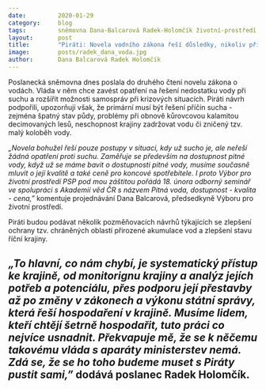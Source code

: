 ```yaml
---
date:         2020-01-29
category:     blog
tags:         sněmovna Dana-Balcarová Radek-Holomčík životní-prostředí  krajinotvorba vodohospodářství sucho
layout:       post
title:        "Piráti: Novela vodního zákona řeší důsledky, nikoliv příčinu, chceme změnu přístupu ke krajině"
image:        posts/radek_dana_voda.jpg
author:       Dana Balcarová Radek Holomčík
---  
```

Poslanecká sněmovna dnes poslala do druhého čtení novelu zákona o vodách. Vláda v něm chce zavést opatření na řešení nedostatku vody při suchu a rozšířit možnosti samospráv při krizových situacích. Piráti návrh podpořili, upozorňují však, že primární musí být řešení příčin sucha - zejména špatný stav půdy, problémy při obnově kůrovcovou kalamitou decimovaných lesů, neschopnost krajiny zadržovat vodu či zničený tzv. malý koloběh vody.


*„Novela bohužel řeší pouze  postupy v situaci, kdy už sucho je, ale neřeší žádná opatření proti suchu. Zaměřuje se především na dostupnost pitné vody, když už se máme bavit o dostupnosti pitné vody, musíme současně mluvit o její kvalitě a také ceně pro koncové spotřebitele. I proto Výbor pro životní prostředí PSP pod mou záštitou pořádá 18. února odborný seminář ve spolupráci s Akademií věd ČR s názvem Pitná voda, dostupnost - kvalita - cena,”* komentuje projednávání  Dana Balcarová, předsedkyně Výboru pro životní prostředí.

Piráti budou podávat několik pozměňovacích návrhů týkajících se zlepšení ochrany tzv. chráněných oblastí přirozené akumulace vod a zlepšení stavu říční krajiny.

*„To hlavní, co nám chybí, je systematický přístup ke krajině, od monitorignu krajiny a analýz jejích potřeb a potenciálu, přes podporu její přestavby až po změny v zákonech a výkonu státní správy, která řeší hospodaření v krajině. Musíme lidem, kteří chtějí šetrně hospodařit, tuto práci co nejvíce usnadnit. Překvapuje mě, že se k něčemu takovému vláda s aparáty ministerstev nemá. Zdá se, že se ho toho budeme muset s Piráty pustit sami,”* dodává poslanec Radek Holomčík.
---
